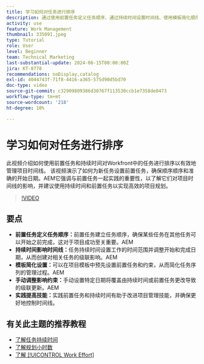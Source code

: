 ```yaml
---
title: 学习如何对任务进行排序
description: 通过使用前置任务定义任务顺序、通过持续时间设置时间线、使用模板简化顺序、避免手动限制以及根据实践优化技能来简化项目管理。
activity: use
feature: Work Management
thumbnail: 335091.jpeg
type: Tutorial
role: User
level: Beginner
team: Technical Marketing
last-substantial-update: 2024-06-15T00:00:00Z
jira: KT-8778
recommendations: noDisplay,catalog
exl-id: 4044743f-71f8-4416-a365-575d90d5bd70
doc-type: video
source-git-commit: c32909809386d30767f113530ccb1e7358de0473
workflow-type: tm+mt
source-wordcount: '218'
ht-degree: 10%

---
```


# 学习如何对任务进行排序

此视频介绍如何使用前置任务和持续时间对Workfront中的任务进行排序以有效地管理项目时间线。
该视频演示了如何为新任务设置前置任务，确保顺序顺序和准确的开始日期。
&#x200B;AEM它强调与前置任务一起实践的重要性，以了解它们对项目时间线的影响，并建议使用持续时间和前置任务以实现高效的项目规划。


>[!VIDEO](https://video.tv.adobe.com/v/3447330/?quality=12&learn=on&enablevpops&captions=chi_hans)

## 要点

* **前置任务定义任务顺序：**&#x200B;前置任务建立任务顺序，确保某些任务在其他任务可以开始之前完成，这对于项目成功至关重要。&#x200B;AEM
* **持续时间影响时间线：**&#x200B;任务持续时间设置工作的时间范围并调整开始和完成日期，从而创建对相关任务的级联影响。&#x200B;AEM
* **模板简化设置：**&#x200B;可以在项目模板中预先设置前置任务和约束，从而简化任务序列的管理过程。&#x200B;AEM
* **手动调整影响约束：**&#x200B;手动设置特定日期将覆盖由持续时间或前置任务更改导致的级联更新。&#x200B;AEM
* **实践提高技能：**&#x200B;实践前置任务和持续时间有助于改进项目管理技能，并确保更好地控制时间线。

## 有关此主题的推荐教程

* [了解任务持续时间](/help/manage-work/tasks/understand-task-durations.md)
* [了解规划小时数](/help/manage-work/tasks/understand-planned-hours.md)
* [了解 [!UICONTROL Work Effort]](/help/manage-work/tasks/understand-work-effort.md)
